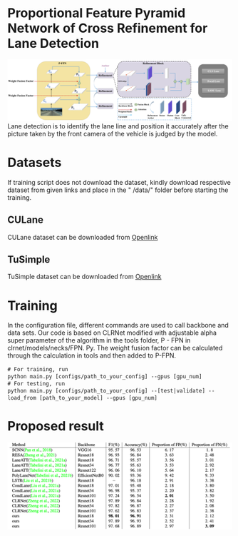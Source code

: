 # Proportional Feature Pyramid Network of Cross Refinement for Lane Detection
![framework](model.png)
Lane detection is to identify the lane line and position it accurately after the picture taken by the front camera of the vehicle is judged by the model.

# Datasets
If training script does not download the dataset, kindly download respective dataset from given links and place in the "
/data/" folder before starting the training.

## CULane
CULane dataset can be downloaded from [Openlink](https://xingangpan.github.io/projects/CULane.html)

## TuSimple
TuSimple dataset can be downloaded from [Openlink](https://github.com/TuSimple)

# Training
In the configuration file, different commands are used to call backbone and data sets. Our code is based on CLRNet modified with adjustable alpha super parameter of the algorithm in the tools folder, P - FPN in clrnet/models/necks/FPN. Py. The weight fusion factor can be calculated through the calculation in tools and then added to P-FPN.

```Shell
# For training, run
python main.py [configs/path_to_your_config] --gpus [gpu_num]
# For testing, run
python main.py [configs/path_to_your_config] --[test|validate] --load_from [path_to_your_model] --gpus [gpu_num]
```
# Proposed result
![framework](tusimple_result.png)
